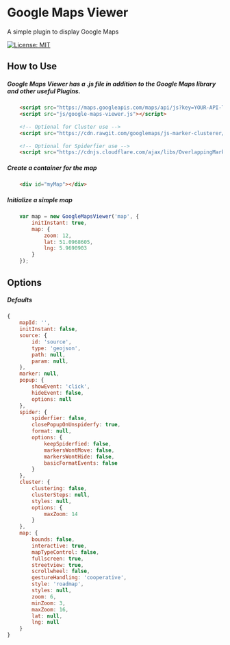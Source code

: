 # Google Maps Viewer
A simple plugin to display Google Maps

[![License: MIT](https://img.shields.io/badge/License-MIT-yellow.svg)](https://github.com/doishub/google-maps-viewer/blob/master/LICENSE)

## How to Use
##### Google Maps Viewer has a .js file in addition to the Google Maps library and other useful Plugins.
```html
    <script src="https://maps.googleapis.com/maps/api/js?key=YOUR-API-TOKEN&callback=onGoogleMapsApiReady" async></script>
    <script src="js/google-maps-viewer.js"></script>
    
    <!-- Optional for Cluster use -->
    <script src="https://cdn.rawgit.com/googlemaps/js-marker-clusterer/gh-pages/src/markerclusterer.js"></script>
    
    <!-- Optional for Spiderfier use -->
    <script src="https://cdnjs.cloudflare.com/ajax/libs/OverlappingMarkerSpiderfier/1.0.3/oms.min.js"></script>
```

##### Create a container for the map
```html
    <div id="myMap"></div>
```

##### Initialize a simple map
 ```javascript
     var map = new GoogleMapsViewer('map', {
         initInstant: true,
         map: {
             zoom: 12,
             lat: 51.0968605,
             lng: 5.9690903
         }
     });
 ```
 
## Options
##### Defaults
```javascript
{
    mapId: '',
    initInstant: false,
    source: {
        id: 'source',
        type: 'geojson',
        path: null,
        param: null,
    },
    marker: null,
    popup: {
        showEvent: 'click',
        hideEvent: false,
        options: null
    },
    spider: {
        spiderfier: false,
        closePopupOnUnspiderfy: true,
        format: null,
        options: {
            keepSpiderfied: false,
            markersWontMove: false,
            markersWontHide: false,
            basicFormatEvents: false
        }
    },
    cluster: {
        clustering: false,
        clusterSteps: null,
        styles: null,
        options: {
            maxZoom: 14
        }
    },
    map: {
        bounds: false,
        interactive: true,
        mapTypeControl: false,
        fullscreen: true,
        streetview: true,
        scrollwheel: false,
        gestureHandling: 'cooperative',
        style: 'roadmap',
        styles: null,
        zoom: 6,
        minZoom: 3,
        maxZoom: 16,
        lat: null,
        lng: null
    }
}
```
